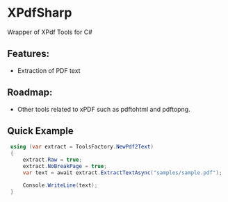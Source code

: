 # XPdfSharp
Wrapper of XPdf Tools for C#

## Features: ##
 * Extraction of PDF text

## Roadmap: ##
 * Other tools related to xPDF such as pdftohtml and pdftopng.

 ## Quick Example ##
 ```C#
  using (var extract = ToolsFactory.NewPdf2Text)
  {
      extract.Raw = true;
      extract.NoBreakPage = true;
      var text = await extract.ExtractTextAsync("samples/sample.pdf");

      Console.WriteLine(text);
  }
